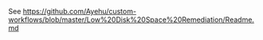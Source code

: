 See <a href="https://github.com/Ayehu/custom-workflows/blob/master/Low%20Disk%20Space%20Remediation/Readme.md">https://github.com/Ayehu/custom-workflows/blob/master/Low%20Disk%20Space%20Remediation/Readme.md</a>
